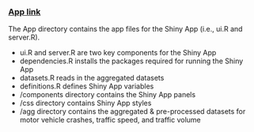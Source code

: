 
### [App link](https://projectoogway.shinyapps.io/Group4-Applied_Data_Science/)


The App directory contains the app files for the Shiny App (i.e., ui.R and server.R).
 - ui.R and server.R are two key components for the Shiny App 
 - dependencies.R installs the packages required for running the Shiny App
 - datasets.R reads in the aggregated datasets
 - definitions.R defines Shiny App variables
 - /components directory contains the Shiny App panels
 - /css directory contains Shiny App styles
 - /agg directory contains the aggregated & pre-processed datasets for motor vehicle crashes, traffic speed, and traffic volume

